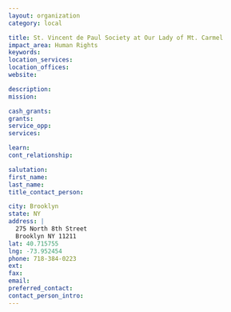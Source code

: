 ```yaml
---
layout: organization
category: local

title: St. Vincent de Paul Society at Our Lady of Mt. Carmel
impact_area: Human Rights
keywords: 
location_services: 
location_offices: 
website: 

description: 
mission: 

cash_grants: 
grants: 
service_opp: 
services: 

learn: 
cont_relationship: 

salutation: 
first_name: 
last_name: 
title_contact_person: 

city: Brooklyn
state: NY
address: |
  275 North 8th Street    
  Brooklyn NY 11211
lat: 40.715755
lng: -73.952454
phone: 718-384-0223
ext: 
fax: 
email: 
preferred_contact: 
contact_person_intro: 
---
```

